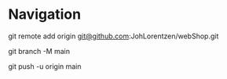 # Navigation

git remote add origin git@github.com:JohLorentzen/webShop.git

git branch -M main

git push -u origin main
